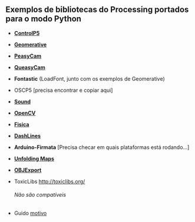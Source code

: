 ## Exemplos de bibliotecas do Processing portados para o modo Python

- [**ControlP5**](ControlP5) 
- [**Geomerative**](Geomerative) 
- [**PeasyCam**](PeasyCam) 
- [**QueasyCam**](QueasyCam)
- **Fontastic** (LoadFont, junto com os exemplos de Geomerative)
- OSCP5 [precisa encontrar e copiar aqui]
- [**Sound**](sound)
- [**OpenCV**](OpenCV)
- [**Fisica**](Fisica)
- [**DashLines**](DashLines)   
- **Arduino-Firmata** [Precisa checar em quais plataformas está rodando...]
- [**Unfolding Maps**](UnfoldingMaps)
- [**OBJExport**](OBJExport)
- ToxicLibs  http://toxiclibs.org/

 
  ###### Não são compatíveis

- Guido [motivo](https://discourse.processing.org/t/guido-cannot-work-in-python-mode/9501/12)
